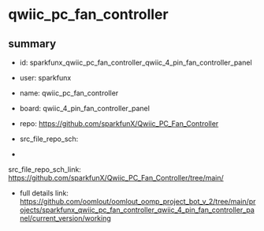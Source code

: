 # qwiic_pc_fan_controller
 
## summary 
* id: sparkfunx_qwiic_pc_fan_controller_qwiic_4_pin_fan_controller_panel
* user: sparkfunx
* name: qwiic_pc_fan_controller
* board: qwiic_4_pin_fan_controller_panel
* repo: https://github.com/sparkfunX/Qwiic_PC_Fan_Controller



* src_file_repo_sch: 
*
 src_file_repo_sch_link: https://github.com/sparkfunX/Qwiic_PC_Fan_Controller/tree/main/
* full details link: https://github.com/oomlout/oomlout_oomp_project_bot_v_2/tree/main/projects/sparkfunx_qwiic_pc_fan_controller_qwiic_4_pin_fan_controller_panel/current_version/working  






